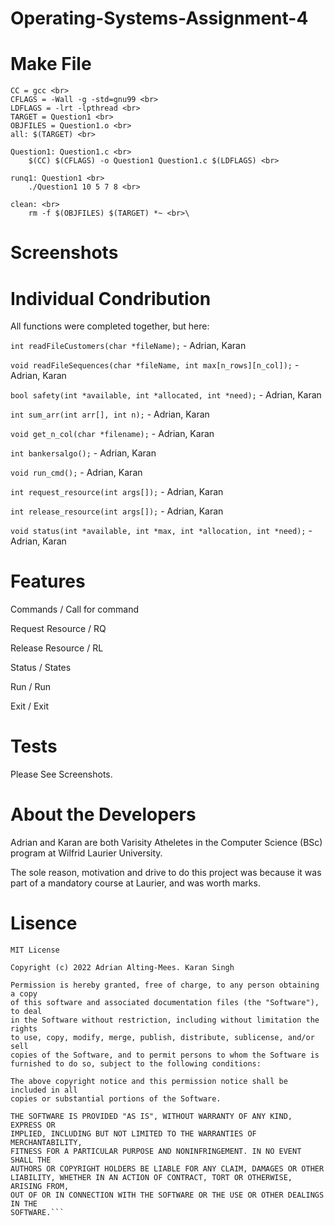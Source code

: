 # Operating-Systems-Assignment-4

# Make File
```
CC = gcc <br>
CFLAGS = -Wall -g -std=gnu99 <br>
LDFLAGS = -lrt -lpthread <br>
TARGET = Question1 <br>
OBJFILES = Question1.o <br>
all: $(TARGET) <br>

Question1: Question1.c <br>
	$(CC) $(CFLAGS) -o Question1 Question1.c $(LDFLAGS) <br>

runq1: Question1 <br>
	./Question1 10 5 7 8 <br>

clean: <br>
	rm -f $(OBJFILES) $(TARGET) *~ <br>\
```

# Screenshots



# Individual Condribution

All functions were completed together, but here:
 
```int readFileCustomers(char *fileName);``` - Adrian, Karan

```void readFileSequences(char *fileName, int max[n_rows][n_col]);``` - Adrian, Karan

```bool safety(int *available, int *allocated, int *need);``` - Adrian, Karan

```int sum_arr(int arr[], int n);``` - Adrian, Karan

```void get_n_col(char *filename);``` - Adrian, Karan

```int bankersalgo();``` - Adrian, Karan 

```void run_cmd();``` - Adrian, Karan 

```int request_resource(int args[]);``` - Adrian, Karan 

```int release_resource(int args[]);``` - Adrian, Karan 

```void status(int *available, int *max, int *allocation, int *need);``` - Adrian, Karan

# Features

Commands / Call for command

Request Resource / RQ

Release Resource / RL

Status / States

Run / Run

Exit / Exit

# Tests

Please See Screenshots.

# About the Developers

Adrian and Karan are both Varisity Atheletes in the Computer Science (BSc) program at Wilfrid Laurier University.

The sole reason, motivation and drive to do this project was because it was part of a mandatory course at Laurier, and was worth marks.

# Lisence

```
MIT License

Copyright (c) 2022 Adrian Alting-Mees. Karan Singh

Permission is hereby granted, free of charge, to any person obtaining a copy
of this software and associated documentation files (the "Software"), to deal
in the Software without restriction, including without limitation the rights
to use, copy, modify, merge, publish, distribute, sublicense, and/or sell
copies of the Software, and to permit persons to whom the Software is
furnished to do so, subject to the following conditions:

The above copyright notice and this permission notice shall be included in all
copies or substantial portions of the Software.

THE SOFTWARE IS PROVIDED "AS IS", WITHOUT WARRANTY OF ANY KIND, EXPRESS OR
IMPLIED, INCLUDING BUT NOT LIMITED TO THE WARRANTIES OF MERCHANTABILITY,
FITNESS FOR A PARTICULAR PURPOSE AND NONINFRINGEMENT. IN NO EVENT SHALL THE
AUTHORS OR COPYRIGHT HOLDERS BE LIABLE FOR ANY CLAIM, DAMAGES OR OTHER
LIABILITY, WHETHER IN AN ACTION OF CONTRACT, TORT OR OTHERWISE, ARISING FROM,
OUT OF OR IN CONNECTION WITH THE SOFTWARE OR THE USE OR OTHER DEALINGS IN THE
SOFTWARE.```
